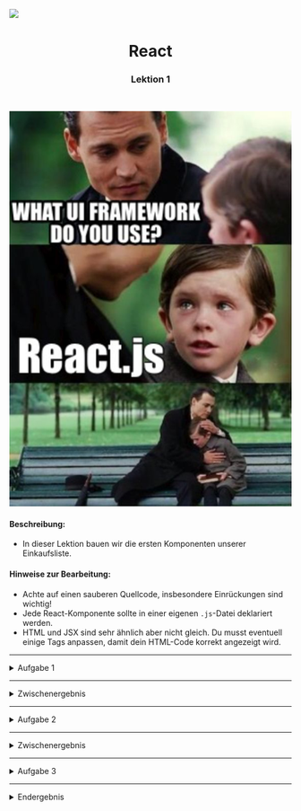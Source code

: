 
![](https://us-central1-progress-markdown.cloudfunctions.net/progress/20)
<h1 align="center">React</h1>
<h3 align="center">Lektion 1</h3>
<br>

<p align="center">
  <img src="img/johnny-meme.jpg" />
</p>

#### Beschreibung:

- In dieser Lektion bauen wir die ersten Komponenten unserer Einkaufsliste.

#### Hinweise zur Bearbeitung:

- Achte auf einen sauberen Quellcode, insbesondere Einrückungen sind wichtig!
- Jede React-Komponente sollte in einer eigenen `.js`-Datei deklariert werden.
- HTML und JSX sind sehr ähnlich aber nicht gleich. Du musst eventuell einige Tags anpassen, damit dein HTML-Code korrekt angezeigt wird.
  
---


<details>
<summary>Aufgabe 1</summary>

1. Öffne die Datei [ShoppingList.js](../src/ShoppingList.js) und gehe in der `render()`-Methode zu Zeile 13.
2. Kopiere Deinen HTML-Code aus [index.html](../index.html) hier hinein.
3. Ersetze alle `class` im HTML-Code durch `className`. Schließe alle 'Single'-Tags mit `/>`. Also schreibe z.B. statt `<input>` -> `<input/>` und statt `<hr>` -> `<hr/>`.
4. Öffne einen Terminal im Root-Verzeichnis dieses Projektes und installiere die ShoppingList, indem Du folgenden Befehl ausführst: `npm install` 
5. Nachdem alles durchgelaufen ist, start die ShoppingList mit folgendem Befehl: `npm start`
6. Zeige die Seite im Browser an, indem Du diese URL aufrufst:  
[http://localhost:3000](http://localhost:3000)

Falls Fehler auftreten, schau Dir die Zeile an, die im Terminal angegeben wird. Meistens fehlt ein schließender `/>` oder ein Anführungszeichen `"` oder Du hast noch `class` statt `className` geschrieben.
</details>

---
<details>
<summary>Zwischenergebnis</summary>

Das Ergebnis sollte im Browser ungefähr so aussehen:  
>![Aufgabe 1](img/shop1.png)
</details>

---

<details>
<summary>Aufgabe 2</summary>

1. Öffne die Datei [GruppenTag.js](../src/components/GruppenTag.js) und gehe in der `render()`-Methode zu Zeile 13.
2. Verschiebe Deinen Gruppen-Code aus [ShoppingList.js](../src/ShoppingList.js) hierhin. Das ist der Code innerhalb des ersten `<dl>`-Tags.
3. Ersetze in der [ShoppingList.js](../src/ShoppingList.js) den bisherigen Code zwischen den `<dl>`-Tags durch `<GruppenTag/>`.
4. Falls die IDE den Import nicht automatisch ergänzt, füge ihn in Zeile 2 ein: `import GruppenTag from './components/GruppenTag'`
</details>

---

<details>
<summary>Zwischenergebnis</summary>

Das Ergebnis sollte im Browser ungefähr so aussehen:  
>![Aufgabe 2](img/shop2.png)
</details>

---
<details>
<summary>Aufgabe 3</summary>

1. Öffne die Datei [ArtikelTag.js](../src/components/ArtikelTag.js) und gehe in der `render()`-Methode zu Zeile 12.
2. Verschiebe Deinen Artikel-Code aus [GruppenTag.js](../src/components/GruppenTag.js) hierhin. Das ist der Code mit dem `<dd>`-Tag.
3. Ersetze den bisherigen Artikel-Code im [GruppenTag.js](../src/components/GruppenTag.js) durch `<ArtikelTag/>`. Wiederhole den `<ArtikelTag/>` dreimal, um die Änderung zu sehen.
4. Falls die IDE den Import nicht automatisch ergänzt, füge ihn in Zeile 2 ein: `import ArtikelTag from './ArtikelTag'`
</details>

---

<details>
<summary>Endergebnis</summary>

Das Endergebnis sollte im Browser ungefähr so aussehen:
>![Aufgabe 3](img/shop3.png)
</details>




